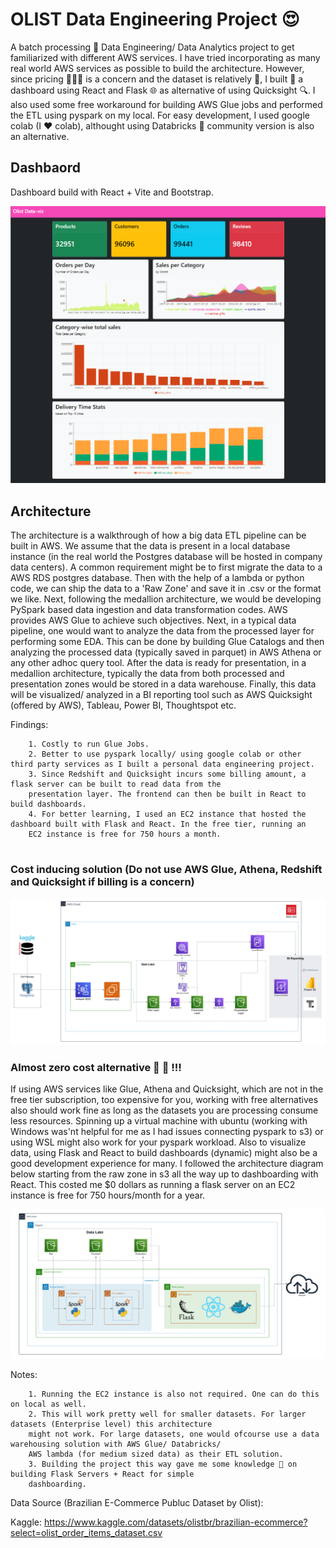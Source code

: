 # OLIST Data Engineering Project 😍

A batch processing 🔧 Data Engineering/ Data Analytics project to get familiarized with different AWS services. I have tried incorporating as many real world AWS services as possible to build the architecture. However, since pricing 💸💸💸 is a concern and the dataset is relatively 🤏, I built 💪 a dashboard using React and Flask 🌐 as alternative of using Quicksight 🔍. I also used some free workaround for building AWS Glue jobs and performed the ETL using pyspark on my local. For easy development, I used google colab (I ❤️ colab), althought using Databricks 🧱 community version is also an alternative.

## Dashbaord

Dashboard build with React + Vite and Bootstrap.

![Final Visualization](visualization_react_1.png)

## Architecture

The architecture is a walkthrough of how a big data ETL pipeline can be built in AWS. We assume that the data is present in a local database instance (in the real world the Postgres database will be hosted in company data centers). A common requirement might be to first migrate the data to a AWS RDS postgres database. Then with the help of a lambda or python code, we can ship the data to a 'Raw Zone' and save it in .csv or the format we like. Next, following the medallion architecture, we would be developing PySpark based data ingestion and data transformation codes. AWS provides AWS Glue to achieve such objectives.
Next, in a typical data pipeline, one would want to analyze the data from the processed layer for performing some EDA. This can be done by building Glue Catalogs and then analyzing the processed data (typically saved in parquet) in AWS Athena or any other adhoc query tool. After the data is ready for presentation, in a medallion architecture, typically the data from both processed and presentation zones would be stored in a data warehouse. Finally, this data will be visualized/ analyzed in a BI reporting tool such as AWS Quicksight (offered by AWS), Tableau, Power BI, Thoughtspot etc.

Findings:
```raw
    1. Costly to run Glue Jobs.
    2. Better to use pyspark locally/ using google colab or other third party services as I built a personal data engineering project.
    3. Since Redshift and Quicksight incurs some billing amount, a flask server can be built to read data from the
    presentation layer. The frontend can then be built in React to build dashboards.
    4. For better learning, I used an EC2 instance that hosted the dashboard built with Flask and React. In the free tier, running an
    EC2 instance is free for 750 hours a month.
    
```
### Cost inducing solution (Do not use AWS Glue, Athena, Redshift and Quicksight if billing is a concern)
![AWS Data Pipeline](AWS_project_architecture.png)


### Almost zero cost alternative 💯 🚀 !!!

If using AWS services like Glue, Athena and Quicksight, which are not in the free tier subscription, too expensive for you, working with free alternatives also should work fine as long as the datasets you are processing consume less resources. Spinning up a virtual machine with ubuntu (working with Windows was'nt helpful for me as I had issues connecting pyspark to s3) or using WSL might also work for your pyspark workload. Also to visualize data, using Flask and React to build dashboards (dynamic) might also be a good development experience for many.
I followed the architecture diagram below starting from the raw zone in s3 all the way up to dashboarding with React. This costed me $0 dollars as running a flask server on an EC2 instance is free for 750 hours/month for a year.

![Zero Cost Pipeline](Almost_Zero_Cost_Solution_to_Dashboarding.png)

Notes:
```raw
    1. Running the EC2 instance is also not required. One can do this on local as well.
    2. This will work pretty well for smaller datasets. For larger datasets (Enterprise level) this architecture
    might not work. For large datasets, one would ofcourse use a data warehousing solution with AWS Glue/ Databricks/
    AWS lambda (for medium sized data) as their ETL solution.
    3. Building the project this way gave me some knowledge 🧠 on building Flask Servers + React for simple
    dashboarding.
``` 

Data Source (Brazilian E-Commerce Publuc Dataset by Olist):

Kaggle: https://www.kaggle.com/datasets/olistbr/brazilian-ecommerce?select=olist_order_items_dataset.csv